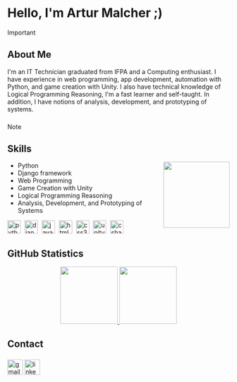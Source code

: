 #    Hello, I'm Artur Malcher ;)
>[!IMPORTANT]
>## About Me
>I'm an IT Technician graduated from IFPA and a Computing enthusiast. I have experience in web programming, app development, automation with Python, and game creation with Unity. I also have technical knowledge of Logical Programming Reasoning, I'm a fast learner and self-taught. In addition, I have notions of analysis, development, and prototyping of systems.

###

>[!NOTE]
>## Skills
>- Python <img align="right" height="150" src="https://media0.giphy.com/media/v1.Y2lkPTc5MGI3NjExeHd2ZmswZnhjb2Rzd29vaTh4ZzZwNDcxZTdvM2UwYTRxMDVrenZ2ZCZlcD12MV9pbnRlcm5hbF9naWZfYnlfaWQmY3Q9cw/V0CPh5VcjAcJERfdUT/giphy.gif"  />
>- Django framework
>- Web Programming
>- Game Creation with Unity
>- Logical Programming Reasoning
>- Analysis, Development, and Prototyping of Systems
<div align="left">
  <img src="https://cdn.jsdelivr.net/gh/devicons/devicon/icons/python/python-original.svg" height="30" alt="python logo"  />
  <img width="1" />
  <img src="https://cdn.jsdelivr.net/gh/devicons/devicon/icons/django/django-plain.svg" height="30" alt="django logo"  />
  <img width="1" />
  <img src="https://cdn.jsdelivr.net/gh/devicons/devicon/icons/javascript/javascript-original.svg" height="30" alt="javascript logo"  />
  <img width="1" />
  <img src="https://cdn.jsdelivr.net/gh/devicons/devicon/icons/html5/html5-original.svg" height="30" alt="html5 logo"  />
  <img width="1" />
  <img src="https://cdn.jsdelivr.net/gh/devicons/devicon/icons/css3/css3-original.svg" height="30" alt="css3 logo"  />
  <img width="1" />
  <img src="https://cdn.jsdelivr.net/gh/devicons/devicon/icons/unity/unity-original.svg" height="30" alt="unity logo"  />
  <img width="1" />
  <img src="https://cdn.jsdelivr.net/gh/devicons/devicon/icons/csharp/csharp-original.svg" height="30" alt="csharp logo"  />
  
</div>


###


## GitHub Statistics
<center>
<p>
  <a href="https://github.com/ArturMalcher">
    <img loading="lazy" height="130em" src="https://github-readme-stats.vercel.app/api?username=ArturMalcher&show_icons=true&theme=transparent&hide_title=true&text_color=ffff&hide_border=true&include_all_commits=true&count_private=true"/>
    <img loading="lazy" height="130em" src="https://github-readme-stats.vercel.app/api/top-langs/?username=ArturMalcher&layout=compact&langs_count=7&theme=transparent&hide_title=true&text_color=ffff&hide_border=true"/>
  </a>
</p>
</center>



## Contact
###

<div align="left">
  <a href="https://arturmatosmalcherdesousa@gmail.com" target="_blank" style="text-decoration: none;">
    <img src="https://img.shields.io/static/v1?message=Gmail&logo=gmail&label=&color=D14836&logoColor=white&labelColor=&style=for-the-badge" height="35" alt="gmail logo"  />
  </a>
  <a href="https://www.linkedin.com/in/arturmalcher" target="_blank" style="text-decoration: none;">
    <img src="https://img.shields.io/static/v1?message=LinkedIn&logo=linkedin&label=&color=0077B5&logoColor=white&labelColor=&style=for-the-badge" height="35" alt="linkedin logo"  />
  </a>
</div>


